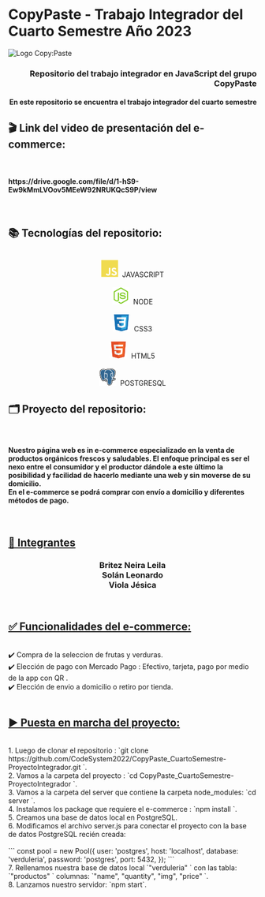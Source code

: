 # CopyPaste - Trabajo Integrador del Cuarto Semestre Año 2023

![Logo Copy:Paste](https://user-images.githubusercontent.com/103675851/232830051-f665dac5-7813-4c63-8612-a451b562bdf7.jpg)

<div id="header" align="end">
		<h3 align="end">Repositorio del trabajo integrador en JavaScript del grupo CopyPaste</h3>
		<h4 align="end">En este repositorio se encuentra el trabajo integrador del cuarto semestre</h4>
</div>

<h2> 🎬 Link del video de presentación del e-commerce:</h2>
<br>
<h4>  https://drive.google.com/file/d/1-hS9-Ew9kMmLVOov5MEeW92NRUKQcS9P/view  </h4>
<br>
<div >
  <h2> 📚 Tecnologías del repositorio: </h2>
	<br>
  <div align="center">
	  <img src="https://github.com/devicons/devicon/blob/master/icons/javascript/javascript-plain.svg" title="JavaScrip" alt="JS" width="35" height="35">&nbsp; JAVASCRIPT
	   <br> <br>
	  <img src="https://github.com/devicons/devicon/blob/master/icons/nodejs/nodejs-original.svg" title="nodeJS" alt="nodeJS" width="35" height="35">&nbsp; NODE
	  <br> <br>
	  <img src="https://github.com/devicons/devicon/blob/master/icons/css3/css3-original.svg" title="Css3" alt="CSS3" width="35" height="35">&nbsp; CSS3
	   <br> <br>
	  <img src="https://github.com/devicons/devicon/blob/master/icons/html5/html5-original.svg" title="Html5" alt="HTML5" width="35" height="35">&nbsp; HTML5
	   <br> <br>
	  <img src="https://github.com/devicons/devicon/blob/master/icons/postgresql/postgresql-original.svg" title="PostgreSql" alt="POSTGRESQL" width="35" height="35">&nbsp; POSTGRESQL
    <br>
  </div>
</div>

<h2> 🗂 Proyecto del repositorio:</h2>
<br>
<h4>  Nuestro página web es in e-commerce especializado en la venta de productos orgánicos frescos y saludables. El enfoque principal es ser el nexo entre el consumidor y el productor dándole a este último la posibilidad y facilidad de hacerlo mediante una web y sin moverse de su domicilio. <br> 
      En el e-commerce se podrá comprar con envío a domicilio y diferentes métodos de pago. </h4>
<br>
<h2><strong><u> 👤 Integrantes</u></strong></h2>

<div align="center">	
<h3>	  
  Britez Neira Leila
  <br>
  Solán Leonardo
  <br>
  Viola Jésica
 </div> 
   <br>

<h2><strong><u> ✅ Funcionalidades del e-commerce: </u></strong></h2>
<br>
	✔️ Compra de la seleccion de frutas y verduras. <br>
	✔️ Elección de pago con Mercado Pago : Efectivo, tarjeta, pago por medio de la app con QR . <br>
	✔️ Elección de envio a domicilio o retiro por tienda. <br>
<br>
<h2><strong><u> ▶️ Puesta en marcha del proyecto: </u></strong></h2>
<br>
1. Luego de clonar el repositorio : `git clone https://github.com/CodeSystem2022/CopyPaste_CuartoSemestre-ProyectoIntegrador.git `.<br>
2. Vamos a la carpeta del proyecto : `cd CopyPaste_CuartoSemestre-ProyectoIntegrador `.<br> 
3. Vamos a la carpeta del server que contiene la carpeta node_modules: `cd server `.<br> 
4. Instalamos los package que requiere el e-commerce : `npm install `.<br>
5. Creamos una base de datos local en PostgreSQL. <br>
6. Modificamos el archivo server.js para conectar el proyecto con la base de datos PostgreSQL recién creada: <br> <br>
    ```
    const pool = new Pool({
    user: 'postgres',
    host: 'localhost',
    database: 'verduleria', 
    password: 'postgres',
    port: 5432,
});
    ```
   <br>
7. Rellenamos nuestra base de datos local `"verduleria" ` con las tabla: `"productos" ` columnas: `"name", "quantity", "img", "price" `.<br>
8. Lanzamos nuestro servidor: `npm start`.<br>
<br>
